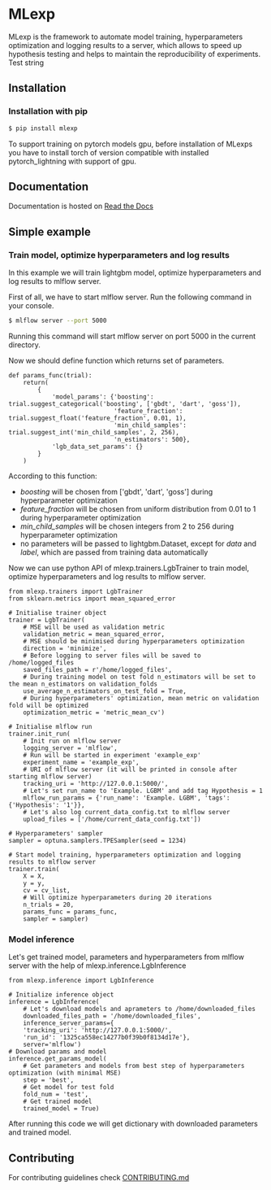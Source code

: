 # MLexp

MLexp is the framework to automate model training, hyperparameters 
optimization and logging results to a server, which allows to speed up 
hypothesis testing and helps to maintain the reproducibility of experiments.
Test string
## Installation

### Installation with pip

```bash
$ pip install mlexp
```

To support training on pytorch models gpu, before installation of MLexps you 
have to install torch of version compatible with installed pytorch_lightning 
with support of gpu.

## Documentation

Documentation is hosted on [Read the Docs](https://mlexp.readthedocs.io/en/latest/)

## Simple example


### Train model, optimize hyperparameters and log results

In this example we will train lightgbm model, optimize hyperparameters
and log results to mlflow server.

First of all, we have to start mlflow server. Run the following command
in your console.

```bash
$ mlflow server --port 5000
```

Running this command will start mlflow server on port 5000 in the
current directory.

Now we should define function which returns set of parameters.

``` {.python}
def params_func(trial):
    return(
        {
            'model_params': {'boosting': trial.suggest_categorical('boosting', ['gbdt', 'dart', 'goss']),
                             'feature_fraction': trial.suggest_float('feature_fraction', 0.01, 1),
                             'min_child_samples': trial.suggest_int('min_child_samples', 2, 256),
                             'n_estimators': 500},
            'lgb_data_set_params': {}
        }
    )
```

According to this function:

-   *boosting* will be chosen from ['gbdt', 'dart', 'goss']
    during hyperparameter optimization
-   *feature_fraction* will be chosen from uniform distribution from
    0.01 to 1 during hyperparameter optimization
-   *min_child_samples* will be chosen integers from 2 to 256 during
    hyperparameter optimization
-   no parameters will be passed to lightgbm.Dataset, except for *data*
    and *label*, which are passed from training data automatically

Now we can use python API of mlexp.trainers.LgbTrainer to train model,
optimize hyperparameters and log results to mlflow server.

``` {.python}
from mlexp.trainers import LgbTrainer
from sklearn.metrics import mean_squared_error

# Initialise trainer object
trainer = LgbTrainer(
    # MSE will be used as validation metric
    validation_metric = mean_squared_error,
    # MSE should be minimised during hyperparameters optimization
    direction = 'minimize',
    # Before logging to server files will be saved to /home/logged_files
    saved_files_path = r'/home/logged_files',
    # During training model on test fold n_estimators will be set to the mean n_estimators on validation_folds
    use_average_n_estimators_on_test_fold = True,
    # During hyperparameters' optimization, mean metric on validation fold will be optimized
    optimization_metric = 'metric_mean_cv')

# Initialise mlflow run
trainer.init_run(
    # Init run on mlflow server
    logging_server = 'mlflow',
    # Run will be started in experiment 'example_exp'
    experiment_name = 'example_exp',
    # URI of mlflow server (it will be printed in console after starting mlflow server)
    tracking_uri = 'http://127.0.0.1:5000/',
    # Let's set run_name to 'Example. LGBM' and add tag Hypothesis = 1
    mlflow_run_params = {'run_name': 'Example. LGBM', 'tags': {'Hypothesis': '1'}},
    # Let's also log current_data_config.txt to mlflow server
    upload_files = ['/home/current_data_config.txt'])

# Hyperparameters' sampler
sampler = optuna.samplers.TPESampler(seed = 1234)

# Start model training, hyperparameters optimization and logging results to mlflow server
trainer.train(
    X = X,
    y = y,
    cv = cv_list,
    # Will optimize hyperparameters during 20 iterations
    n_trials = 20,
    params_func = params_func,
    sampler = sampler)
```

### Model inference

Let's get trained model, parameters and hyperparameters from mlflow
server with the help of mlexp.inference.LgbInference

``` {.python}
from mlexp.inference import LgbInference

# Initialize inference object
inference = LgbInference(
    # Let's download models and aprameters to /home/downloaded_files
    downloaded_files_path = '/home/downloaded_files',
    inference_server_params={
    'tracking_uri': 'http://127.0.0.1:5000/',
    'run_id': '1325ca558ec14277b0f39b0f8134d17e'},
    server='mlflow')
# Download params and model
inference.get_params_model(
    # Get parameters and models from best step of hyperparameters optimization (with minimal MSE)
    step = 'best',
    # Get model for test fold
    fold_num = 'test',
    # Get trained model
    trained_model = True)
```

After running this code we will get dictionary with downloaded
parameters and trained model.

## Contributing

For contributing guidelines check [CONTRIBUTING.md](CONTRIBUTING.md)